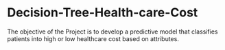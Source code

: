 # Decision-Tree-Health-care-Cost
The objective of the Project is to develop a predictive model that classifies patients into high or low healthcare cost based on attributes. 
